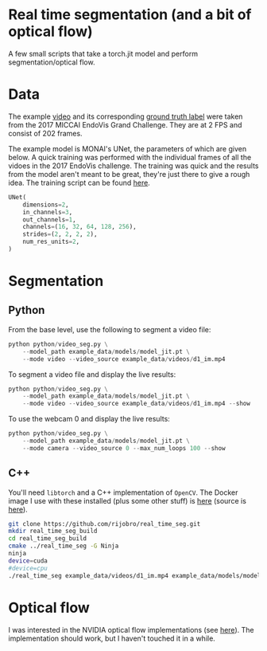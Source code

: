 # Real time segmentation (and a bit of optical flow)

A few small scripts that take a torch.jit model and perform segmentation/optical flow.

# Data
The example [video](example_data/videos/d1_im.mp4) and its corresponding [ground truth label](example_data/videos/d1_seg.mp4) were taken from the 2017 MICCAI EndoVis Grand Challenge. They are at 2 FPS and consist of 202 frames.

The example model is MONAI's UNet, the parameters of which are given below. A quick training was performed with the individual frames of all the vidoes in the 2017 EndoVis challenge. The training was quick and the results from the model aren't meant to be great, they're just there to give a rough idea. The training script can be found [here](https://github.com/rijobro/Tutorials/blob/video_seg/modules/video_seg.ipynb).

```python
UNet(
    dimensions=2,
    in_channels=3,
    out_channels=1,
    channels=(16, 32, 64, 128, 256),
    strides=(2, 2, 2, 2),
    num_res_units=2,
)
```

# Segmentation
## Python 

From the base level, use the following to segment a video file:

```python
python python/video_seg.py \
	--model_path example_data/models/model_jit.pt \
	--mode video --video_source example_data/videos/d1_im.mp4
```

To segment a video file and display the live results:

```python
python python/video_seg.py \
	--model_path example_data/models/model_jit.pt \
	--mode video --video_source example_data/videos/d1_im.mp4 --show
```

To use the webcam 0 and display the live results:

```python
python python/video_seg.py \
	--model_path example_data/models/model_jit.pt \
	--mode camera --video_source 0 --max_num_loops 100 --show
```

## C++
You'll need `libtorch` and a C++ implementation of `OpenCV`. The Docker image I use with these installed (plus some other stuff) is [here](https://hub.docker.com/repository/docker/rijobro/rb-monai) (source is [here](https://github.com/rijobro/dgxscripts/blob/main/Dockerfile)).

```bash
git clone https://github.com/rijobro/real_time_seg.git
mkdir real_time_seg_build
cd real_time_seg_build
cmake ../real_time_seg -G Ninja
ninja
device=cuda
#device=cpu
./real_time_seg example_data/videos/d1_im.mp4 example_data/models/model_jit.pt $device
```



# Optical flow
I was interested in the NVIDIA optical flow implementations (see [here](https://developer.nvidia.com/blog/opencv-optical-flow-algorithms-with-nvidia-turing-gpus/)). The implementation should work, but I haven't touched it in a while.